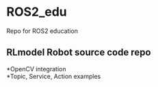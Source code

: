 # ROS2_edu
Repo for ROS2 education

## RLmodel Robot source code repo
*OpenCV integration   
*Topic, Service, Action examples

